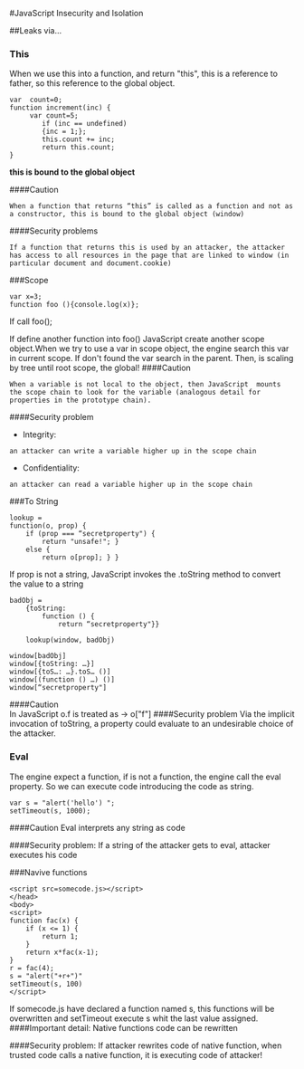 #JavaScript Insecurity and Isolation

##Leaks via...
### This
When we use this into a function, and return "this", this is a reference to father, so this reference to the global object.
```
var  count=0;
function increment(inc) {
     var count=5;
    	if (inc == undefined)
	    {inc = 1;};
    	this.count += inc;
    	return this.count;
}
```
**this is bound to the global object**

####Caution
```
When a function that returns “this” is called as a function and not as a constructor, this is bound to the global object (window)
```
####Security problems
```
If a function that returns this is used by an attacker, the attacker has access to all resources in the page that are linked to window (in particular document and document.cookie)
```
###Scope
```
var x=3;
function foo (){console.log(x)};
```
If call foo();

If define another function into foo() JavaScript
create another scope object.When we try to use a var in scope object, the engine
search this var in current scope. If don't found the var search in the parent. Then, is scaling by tree until root scope, the global!
####Caution
```
When a variable is not local to the object, then JavaScript  mounts the scope chain to look for the variable (analogous detail for properties in the prototype chain).
```
####Security problem

- Integrity:
```
an attacker can write a variable higher up in the scope chain
```
- Confidentiality:
```
an attacker can read a variable higher up in the scope chain
```
###To String
```
lookup =
function(o, prop) {
	if (prop === “secretproperty") {
		return "unsafe!"; }
	else {
		return o[prop]; } }
```
If  prop is not a string, JavaScript invokes the .toString method to convert the value to a string
```
badObj =
	{toString:
		function () {
			return “secretproperty"}}

	lookup(window, badObj)

window[badObj]
window[{toString: …}]
window[{toS…: …}.toS… ()]
window[(function () …) ()]
window[“secretproperty"]
```
####Caution	 
In JavaScript o.f  is treated as -> o["f"]
####Security problem
Via the implicit invocation of toString, a property could evaluate to an undesirable choice of the attacker.

### Eval
The engine expect a function, if is not a function,
the engine call the eval property.
So we can execute code introducing the code as string.
```
var s = "alert('hello') ";
setTimeout(s, 1000);
```
####Caution
Eval  interprets any string as code

####Security problem:
If a string of the attacker gets to eval, attacker executes his code

###Navive functions
```
<script src=somecode.js></script>
</head>
<body>
<script>
function fac(x) {
    if (x <= 1) {
        return 1;
    }
    return x*fac(x-1);
}
r = fac(4);
s = "alert("+r+")"
setTimeout(s, 100)
</script>
```
If somecode.js have declared a function named s, this functions will be overwritten and setTimeout execute s whit the last value assigned.
####Important detail:
Native functions code can be rewritten

####Security problem:
If attacker rewrites code of native function, when trusted code calls a native function, it is executing code of attacker!

